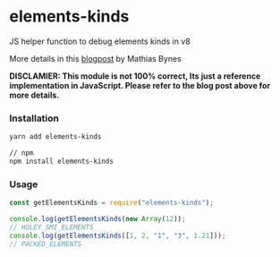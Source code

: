 # elements-kinds

JS helper function to debug elements kinds in v8

More details in this [blogpost](https://v8project.blogspot.de/2017/09/elements-kinds-in-v8.html) by Mathias Bynes

**DISCLAMIER: This module is not 100% correct, Its just a reference implementation in JavaScript. Please refer to the blog post above for more details.**

### Installation

```sh
yarn add elements-kinds

// npm
npm install elements-kinds
```

### Usage

```js
const getElementsKinds = require("elements-kinds");

console.log(getElementsKinds(new Array(12));
// HOLEY_SMI_ELEMENTS
console.log(getElementsKinds([1, 2, "1", "3", 1.21]));
// PACKED_ELEMENTS
```
